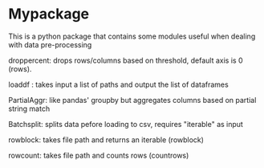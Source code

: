 # Mypackage
This is a python package that contains some modules useful when dealing with data pre-processing


droppercent:  drops rows/columns based on threshold, default axis is 0 (rows).

loaddf :  takes input a list of paths and output the list of dataframes

PartialAggr: like pandas' groupby but aggregates columns based on partial string match 

Batchsplit: splits data pefore loading to csv, requires "iterable" as input

rowblock: takes file path and returns an iterable (rowblock)

rowcount: takes file path and counts rows (countrows)


